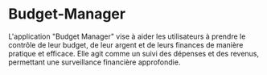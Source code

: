 # Budget-Manager
L'application "Budget Manager" vise à aider les utilisateurs à prendre le contrôle de leur budget, de leur argent et de leurs finances de manière pratique et efficace. Elle agit comme un suivi des dépenses et des revenus, permettant une surveillance financière approfondie.
